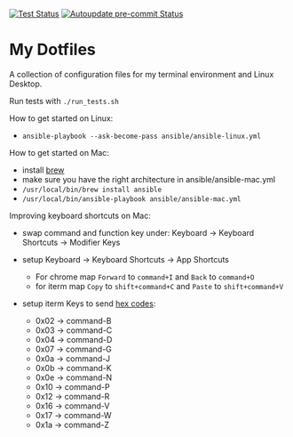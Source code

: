 <!-- markdownlint-disable-next-line -->
[![Test Status](https://github.com/sblask/dotfiles/actions/workflows/test.yml/badge.svg)](https://github.com/sblask/dotfiles/actions/workflows/test.yml)
[![Autoupdate pre-commit Status](https://github.com/sblask/dotfiles/actions/workflows/pre-commit-autoupdate.yml/badge.svg)](https://github.com/sblask/dotfiles/actions/workflows/pre-commit-autoupdate.yml)

My Dotfiles
===========

A collection of configuration files for my terminal environment and Linux
Desktop.

Run tests with `./run_tests.sh`

How to get started on Linux:

- `ansible-playbook --ask-become-pass ansible/ansible-linux.yml`

How to get started on Mac:

- install [brew](https://brew.sh/)
- make sure you have the right architecture in ansible/ansible-mac.yml
- `/usr/local/bin/brew install ansible`
- `/usr/local/bin/ansible-playbook ansible/ansible-mac.yml`

Improving keyboard shortcuts on Mac:

- swap command and function key under:
  Keyboard -> Keyboard Shortcuts -> Modifier Keys
- setup Keyboard -> Keyboard Shortcuts -> App Shortcuts
  - For chrome map `Forward` to `command+I` and `Back` to `command+O`
  - for iterm map `Copy` to `shift+command+C` and `Paste` to `shift+command+V`
- setup iterm Keys to send [hex codes](https://stackoverflow.com/questions/36321230/finding-the-hex-code-sequence-for-a-key-combination):

  - 0x02 -> command-B
  - 0x03 -> command-C
  - 0x04 -> command-D
  - 0x07 -> command-G
  - 0x0a -> command-J
  - 0x0b -> command-K
  - 0x0e -> command-N
  - 0x10 -> command-P
  - 0x12 -> command-R
  - 0x16 -> command-V
  - 0x17 -> command-W
  - 0x1a -> command-Z

